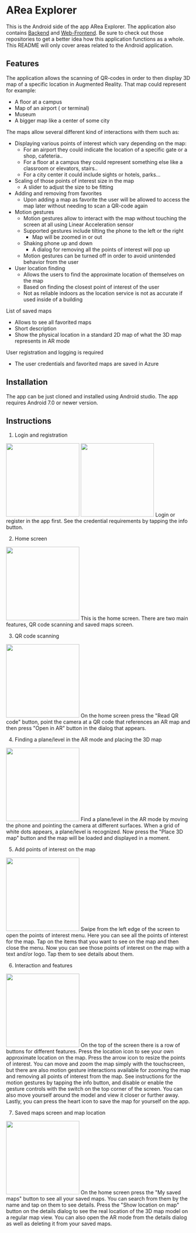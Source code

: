 # ARea Explorer

This is the Android side of the app ARea Explorer. The application also
contains [Backend](https://github.com/Lauri92/arvr-backend)
and [Web-Frontend](https://github.com/arnaud18o5/AReaExplorerWebApp). Be sure to check out those
repositories to get a better idea how this application functions as a whole. This README will only
cover areas related to the Android application.

## Features

The application allows the scanning of QR-codes in order to then display 3D map of a specific
location in Augmented Reality. That map could represent for example:

* A floor at a campus
* Map of an airport ( or terminal)
* Museum
* A bigger map like a center of some city

The maps allow several different kind of interactions with them such as:

* Displaying various points of interest which vary depending on the map:
    * For an airport they could indicate the location of a specific gate or a shop, cafeteria..
    * For a floor at a campus they could represent something else like a classroom or elevators,
      stairs..
    * For a city center it could include sights or hotels, parks...
* Scaling of those points of interest size in the map
    * A slider to adjust the size to be fitting
* Adding and removing from favorites
    * Upon adding a map as favorite the user will be allowed to access the map later without needing
      to scan a QR-code again
* Motion gestures
    * Motion gestures allow to interact with the map without touching the screen at all using Linear
      Acceleration sensor
    * Supported gestures include tilting the phone to the left or the right
        * Map will be zoomed in or out
    * Shaking phone up and down
        * A dialog for removing all the points of interest will pop up
    * Motion gestures can be turned off in order to avoid unintended behavior from the user
* User location finding
    * Allows the users to find the approximate location of themselves on the map
    * Based on finding the closest point of interest of the user
    * Not as reliable indoors as the location service is not as accurate if used inside of a
      building

List of saved maps

* Allows to see all favorited maps
* Short description
* Show the physical location in a standard 2D map of what the 3D map represents in AR mode

User registration and logging is required

* The user credentials and favorited maps are saved in Azure

## Installation

The app can be just cloned and installed using Android studio. The app requires Android 7.0 or newer version.

## Instructions

1. Login and registration

<img src="https://user-images.githubusercontent.com/64253189/146197114-63e1a4d1-7b50-4376-b655-c4d25053e9c8.jpg" width="200" />
<img src="https://user-images.githubusercontent.com/64253189/146197216-5c2c8202-a801-4ba8-84dd-0172a3b65efd.jpg" width="200" />
Login or register in the app first. See the credential requirements by tapping the info button.

2. Home screen

<img src="https://user-images.githubusercontent.com/64253189/146197571-31fc3393-f897-4316-9ca6-2dcf5a4c5e68.jpg" width="200" />
This is the home screen. There are two main features, QR code scanning and saved maps screen.

3. QR code scanning

<img src="https://user-images.githubusercontent.com/64253189/146197999-88fa4423-de05-40a9-8467-9bf4e39eec3d.jpg" width="200" />
On the home screen press the "Read QR code" button, point the camera at a QR code that references an AR map and then press "Open in AR" button in the dialog that appears.

4. Finding a plane/level in the AR mode and placing the 3D map

<img src="https://user-images.githubusercontent.com/64253189/146198760-6dc229ab-0b9b-466b-ad03-a32852cc568b.jpg" width="200" />
Find a plane/level in the AR mode by moving the phone and pointing the camera at different surfaces. When a grid of white dots appears, a plane/level is recognized. Now press the "Place 3D map" button and the map will be loaded and displayed in a moment.

5. Add points of interest on the map

<img src="https://user-images.githubusercontent.com/64253189/146200188-a23f145b-d74d-4d65-b48f-4062a68f17d6.jpg" width="200" />
Swipe from the left edge of the screen to open the points of interest menu. Here you can see all the points of interest for the map. Tap on the items that you want to see on the map and then close the menu. Now you can see those points of interest on the map with a text and/or logo. Tap them to see details about them.

6. Interaction and features

<img src="https://user-images.githubusercontent.com/64253189/146201445-624105bd-bb41-4db9-8f31-02fcc1c25632.jpg" width="200" />
On the top of the screen there is a row of buttons for different features. Press the location icon to see your own approximate location on the map. Press the arrow icon to resize the points of interest. You can move and zoom the map simply with the touchscreen, but there are also motion gesture interactions available for zooming the map and removing all points of interest from the map. See instructions for the motion gestures by tapping the info button, and disable or enable the gesture controls with the switch on the top corner of the screen. You can also move yourself around the model and view it closer or further away. Lastly, you can press the heart icon to save the map for yourself on the app.

7. Saved maps screen and map location

<img src="https://user-images.githubusercontent.com/64253189/146203098-54aafcd0-d17e-4f1c-8bee-c93da3fef76e.jpg" width="200" />
On the home screen press the "My saved maps" button to see all your saved maps. You can search from them by the name and tap on them to see details. Press the "Show location on map" button on the details dialog to see the real location of the 3D map model on a regular map view. You can also open the AR mode from the details dialog as well as deleting it from your saved maps.
